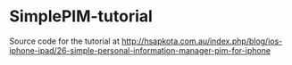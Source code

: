 SimplePIM-tutorial
==================

Source code for the tutorial at http://hsapkota.com.au/index.php/blog/ios-iphone-ipad/26-simple-personal-information-manager-pim-for-iphone